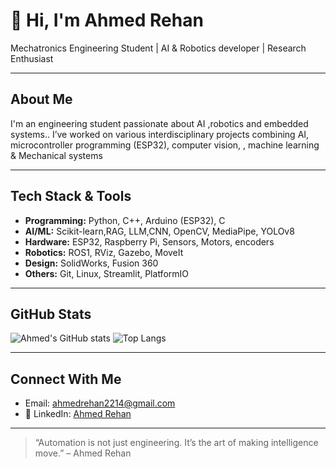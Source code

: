 # 👋 Hi, I'm Ahmed Rehan

 Mechatronics Engineering Student |  AI & Robotics developer |  Research Enthusiast

---

##  About Me

I'm an engineering student passionate about AI ,robotics and embedded systems.. I’ve worked on various interdisciplinary projects combining AI, microcontroller programming (ESP32), computer vision, , machine learning & Mechanical systems




---

##  Tech Stack & Tools

- **Programming:** Python, C++, Arduino (ESP32), C
- **AI/ML:** Scikit-learn,RAG, LLM,CNN, OpenCV, MediaPipe, YOLOv8
- **Hardware:** ESP32, Raspberry Pi, Sensors, Motors, encoders
- **Robotics:** ROS1, RViz, Gazebo, MoveIt
- **Design:** SolidWorks, Fusion 360
- **Others:** Git, Linux, Streamlit, PlatformIO

---

##  GitHub Stats

![Ahmed's GitHub stats](https://github-readme-stats.vercel.app/api?username=AhmedRehaan1&show_icons=true&theme=tokyonight)
![Top Langs](https://github-readme-stats.vercel.app/api/top-langs/?username=AhmedRehaan1&layout=compact&theme=tokyonight)


---

##  Connect With Me

-  Email: ahmedrehan2214@gmail.com  
- 💼 LinkedIn: [Ahmed Rehan](https://www.linkedin.com/in/ahmed-rehan-080604267/)

---

> “Automation is not just engineering. It’s the art of making intelligence move.” – Ahmed Rehan
